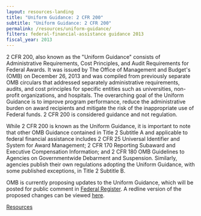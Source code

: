 ```yaml
---
layout: resources-landing
title: "Uniform Guidance: 2 CFR 200"
subtitle: "Uniform Guidance: 2 CFR 200"
permalink: /resources/uniform-guidance/
filters: federal-financial-assistance guidance 2013
fiscal_year: 2013
---
```


2 CFR 200, also known as the "Uniform Guidance" consists of Administrative Requirements, Cost Principles, and Audit Requirements for Federal Awards. It was issued by The Office of Management and Budget's (OMB) on December 26, 2013 and was compiled from previously separate OMB circulars that addressed separately administrative requirements, audits, and cost principles for specific entities such as universities, non-profit organizations, and hospitals. The overarching goal of the Uniform Guidance is to improve program performance, reduce the administrative burden on award recipients and mitigate the risk of the inappropriate use of Federal funds. 2 CFR 200 is considered guidance and not regulation.

While 2 CFR 200 is known as the Uniform Guidance, it is important to note that other OMB Guidance contained in Title 2 Subtitle A and applicable to federal financial assistance includes 2 CFR 25 Universal Identifier and System for Award Management; 2 CFR 170 Reporting Subaward and Executive Compensation Information; and 2 CFR 180 OMB Guidelines to Agencies on Governmentwide Debarment and Suspension. Similarly, agencies publish their own regulations adopting the Uniform Guidance, with some published exceptions, in Title 2 Subtitle B.

OMB is currently proposing updates to the Uniform Guidance, which will be posted for public comment in <a href="https://www.federalregister.gov/">Federal Register</a>.  A redline version of the proposed changes can be viewed <a href="{{site.baseurl}}/assets/files/Uniform Guidance Revisions - Redline (2023).pdf">here</a>.

<a class="padding-y-105 padding-x-4 margin-top-1 text-no-underline text-white margin-bottom-1 usa-button bg-blue border-0 padding-1" href="{{site.baseurl}}/resources/#focus_area=*&sub_focus_area=*&type=.guidance&source=*&fiscal_year=*" aria-label="Guidance related resources">Resources</a>
